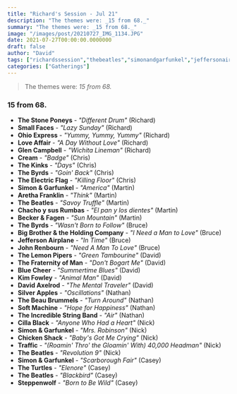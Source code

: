 ```yaml
---
title: "Richard's Session - Jul 21"
description: "The themes were: _15 from 68._"
summary: "The themes were: _15 from 68._"
image: "/images/post/20210727_IMG_1134.JPG"
date: 2021-07-27T00:00:00.0000000
draft: false
author: "David"
tags: ["richardssession","thebeatles","simonandgarfunkel","jeffersonairplane","cream","thebyrds","glencampbell","davidaxelrod","traffic","smallfaces","steppenwolf","johnrenbourn","arethafranklin","theincrediblestringband","thekinks","cillablack","thelemonpipers","bluecheer","kimfowley","loveaffair","theturtles","ohioexpress","softmachine","silverapples","chickenshack","thestoneponeys","beckerandfagen","theelectricflag","thebeaubrummels","chachoysusrumbas","thefraternityofman","bigbrotherandtheholdingcompany"]
categories: ["Gatherings"]
---
```

> The themes were: _15 from 68._
### 15 from 68.
- **The Stone Poneys** - _"Different Drum"_ (Richard)
- **Small Faces** - _"Lazy Sunday"_ (Richard)
- **Ohio Express** - _"Yummy, Yummy, Yummy"_ (Richard)
- **Love Affair** - _"A Day Without Love"_ (Richard)
- **Glen Campbell** - _"Wichita Lineman"_ (Richard)
- **Cream** - _"Badge"_ (Chris)
- **The Kinks** - _"Days"_ (Chris)
- **The Byrds** - _"Goin' Back"_ (Chris)
- **The Electric Flag** - _"Killing Floor"_ (Chris)
- **Simon & Garfunkel** - _"America"_ (Martin)
- **Aretha Franklin** - _"Think"_ (Martin)
- **The Beatles** - _"Savoy Truffle"_ (Martin)
- **Chacho y sus Rumbas** - _"El pan y los dientes"_ (Martin)
- **Becker & Fagen** - _"Sun Mountain"_ (Martin)
- **The Byrds** - _"Wasn't Born to Follow"_ (Bruce)
- **Big Brother & the Holding Company** - _"I Need a Man to Love"_ (Bruce)
- **Jefferson Airplane** - _"In Time"_ (Bruce)
- **John Renbourn** - _"Need A Man To Love"_ (Bruce)
- **The Lemon Pipers** - _"Green Tambourine"_ (David)
- **The Fraternity of Man** - _"Don't Bogart Me"_ (David)
- **Blue Cheer** - _"Summertime Blues"_ (David)
- **Kim Fowley** - _"Animal Man"_ (David)
- **David Axelrod** - _"The Mental Traveler"_ (David)
- **Silver Apples** - _"Oscillations"_ (Nathan)
- **The Beau Brummels** - _"Turn Around"_ (Nathan)
- **Soft Machine** - _"Hope for Happiness"_ (Nathan)
- **The Incredible String Band** - _"Air"_ (Nathan)
- **Cilla Black** - _"Anyone Who Had a Heart"_ (Nick)
- **Simon & Garfunkel** - _"Mrs. Robinson"_ (Nick)
- **Chicken Shack** - _"Baby's Got Me Crying"_ (Nick)
- **Traffic** - _"(Roamin' Thro' the Gloamin' With) 40,000 Headman"_ (Nick)
- **The Beatles** - _"Revolution 9"_ (Nick)
- **Simon & Garfunkel** - _"Scarborough Fair"_ (Casey)
- **The Turtles** - _"Elenore"_ (Casey)
- **The Beatles** - _"Blackbird"_ (Casey)
- **Steppenwolf** - _"Born to Be Wild"_ (Casey)
